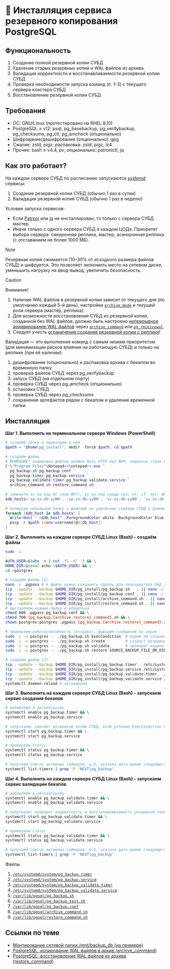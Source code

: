 # 🌳 Инсталляция сервиса резервного копирования PostgreSQL

## Функциональность
1. Создание полной резервной копии СУБД
1. Удаление старых резервных копий и WAL файлов из архива
1. Валидация корректности и восстанавливаемости резервной копии СУБД
1. Проверка необходимости запуска команд (п. 1-3) с текущего сервера кластера СУБД
1. Восстановление резервной копии СУБД

## Требования
* ОС: GNU/Linux (протестировано на RHEL 8.10)
* PostgreSQL ≥ v12: psql, pg_basebackup, pg_verifybackup, pg_checksums, pg_ctl, pg_amcheck (опционально)
* Шифрование/дешифрование (опционально): gpg
* Сжатие: zstd, pigz; распаковка: zstd, pigz, lz4
* Прочее: bash ≥ v4.4, pv; опционально: patronictl, jq

## Как это работает?

На каждом сервере СУБД по расписанию запускаются [systemd](https://en.wikipedia.org/wiki/Systemd) сервисы:
1. Создание резервной копии СУБД (обычно 1 раз в сутки)
1. Валидация резервной копий СУБД (обычно 1 раз в неделю)

Условие запуска сервисов:
* Если [Patroni](https://patroni.readthedocs.io/en/latest/) или [jq](https://jqlang.org/) не инсталлирован, то только с сервера СУБД мастер.
* Иначе только с одного сервера СУБД в каждом ЦОДе. Приоритет выбора сервера: синхронная реплика, мастер, асинхронная реплика (с отставанием не более 1000 МБ).

> [!NOTE]
> Резервная копия сжимается (10–30% от исходного размера файлов СУБД) и шифруется. Это позволяет экономить место на сетевом диске, уменьшить нагрузку на ввод-вывод, увеличить безопасность.

> [!CAUTION]
> Внимание!
> 1. Наличие WAL файлов в резервной копии зависит от текущего дня (по умолчанию каждый 5-й день), настройки [`archive_mode`](https://postgrespro.ru/docs/postgresql/17/runtime-config-wal#GUC-ARCHIVE-MODE) и текущей роли сервера (мастер, реплика).
> 1. Для возможности восстановления СУБД из резервной копии, созданной без WAL файлов, должно быть настроено [непрерывное архивирование WAL файлов](https://postgrespro.ru/docs/postgresql/16/continuous-archiving) 
через [`archive_command`](https://postgrespro.ru/docs/postgresql/16/runtime-config-wal#GUC-ARCHIVE-COMMAND) 
или [`pg_receivewal`](https://postgrespro.ru/docs/postgresql/16/app-pgreceivewal).
> 1. Следует учесть [ограничения создания резервной копии с реплики](https://postgrespro.ru/docs/postgresql/16/app-pgbasebackup)!

Валидация — это выполнение команд с самым низким приоритетом (для минимизации рисков влияния на работающую СУБД) и только на реплике (при её наличии):
1. дешифрование (опционально) и распаковка архива с бекапом во временную папку
1. проверка файлов СУБД через pg_verifybackup
1. запуск СУБД (на отдельном порту)
1. проверка СУБД через pg_amcheck (опционально)
1. остановка СУБД
1. проверка СУБД через pg_checksums
1. сохранение артефактов рядом с бекапом и удаление временной папки

## Инсталляция

**Шаг 1. Выполнить на терминальном сервере Windows (PowerShell)**
```powershell
# создаём папку и переходим в неё
$path = "$home\pg_install"; mkdir -force $path; cd $path
 
# создаём файлы
# ВНИМАНИЕ! кодировка файлов должна быть UTF8 без BOM, переносы строк в формате Unix (LF)
C:\"Program Files"\Notepad++\notepad++.exe `
  pg_backup.sh pg_backup.conf `
  pg_backup.timer pg_backup.service `
  pg_backup_validate.timer pg_backup_validate.service `
  archive_command.sh restore_command.sh
 
# замените xx на код АС (или ФП?), yy на код среды (ps, nt, if, te), NN на порядковый номер
$db_hosts='sp-xx-db-yyNN', 'sp-xx-db-yyNN', 'sc-xx-db-yyNN', 'sc-xx-db-yyNN'
 
# копируем локальную папку с файлами на удалённые серверы СУБД в домашнюю папку (Windows -> Linux)
foreach ($db_host in $db_hosts) {
  Write-Host "`n$db_host" -ForegroundColor white -BackgroundColor blue
  pscp -r $path ${env:username}@${db_host}:
}
```

**Шаг 2. Выполнить на каждом сервере СУБД Linux (Bash) - создаём файлы**
```bash
sudo -i
 
AUTH_USER=$(who -m | cut -f1 -d' ') && \
HOME_DIR=$(eval echo ~$AUTH_USER) && \
cd ~postgres
 
# создаём файлы (1)
nano -c .pgpass # в файле нужно сохранить пароль для пользователя bkp_replicator
(cp --update --backup $HOME_DIR/pg_install/pg_backup.sh   . || nano -c pg_backup.sh) && \
(cp --update --backup $HOME_DIR/pg_install/pg_backup.conf . || nano -c pg_backup.conf) && \
(cp --update --backup $HOME_DIR/pg_install/archive_command.sh . || nano -c archive_command.sh) && \
(cp --update --backup $HOME_DIR/pg_install/restore_command.sh . || nano -c restore_command.sh)
# выставляем нужные права и владельца
chmod 600 .pgpass pg_backup.conf && \
chmod 700 {pg_backup,{archive,restore}_command}.sh && \
chown postgres:postgres .pgpass {pg_backup,{archive,restore}_command}.sh pg_backup.conf
 
# проверяем работоспособность (отладка), выводим сообщения на экран
sudo -i -u postgres -- ./pg_backup.sh ExecCondition  # будем ли создавать или проверять резервную копию с текущего сервера СУБД (см. код возврата)?
sudo -i -u postgres -- ./pg_backup.sh create         # создаст резервную копию текущего сервера СУБД
sudo -i -u postgres -- ./pg_backup.sh validate       # проверит корректность и восстанавливаемость резервной копии СУБД
sudo -i -u postgres -- ./pg_backup.sh restore SOURCE_BACKUP_FILE_OR_DIR TARGET_PG_DATA_DIR  # восстановит резервную копию СУБД
 
# создаём файлы (2)
(cp --update --backup $HOME_DIR/pg_install/pg_backup.timer   /etc/systemd/system || nano -c /etc/systemd/system/pg_backup.timer) && \
(cp --update --backup $HOME_DIR/pg_install/pg_backup.service /etc/systemd/system || nano -c /etc/systemd/system/pg_backup.service) && \
(cp --update --backup $HOME_DIR/pg_install/pg_backup_validate.timer   /etc/systemd/system || nano -c /etc/systemd/system/pg_backup_validate.timer) && \
(cp --update --backup $HOME_DIR/pg_install/pg_backup_validate.service /etc/systemd/system || nano -c /etc/systemd/system/pg_backup_validate.service) && \
systemctl daemon-reload # активируем
```

**Шаг 3. Выполнить на каждом сервере СУБД Linux (Bash) - запускаем сервис создания бекапов**
```bash
# добавляем в автозагрузку
systemctl enable pg_backup.timer && \
systemctl enable pg_backup.service
 
# запускаем; сделает резервную копию СУБД, если условие ExecCondition выполнится
systemctl start pg_backup.timer && \
systemctl start pg_backup.service
 
# проверяем статус
systemctl status pg_backup.timer && \
systemctl status pg_backup.service
 
# получаем список активных таймеров, д.б. указана дата-время следующего запуска!
systemctl list-timers | grep -P 'NEXT|pg_backup'
```

**Шаг 4. Выполнить на каждом сервере СУБД Linux (Bash) - запускаем сервис валидации бекапов**
```bash
# добавляем в автозагрузку
systemctl enable pg_backup_validate.timer && \
systemctl enable pg_backup_validate.service
 
# запускаем; проверит корректность и восстанавливаемость резервной копии СУБД, если условие ExecCondition выполнится
systemctl start pg_backup_validate.timer && \
systemctl start pg_backup_validate.service
 
# проверяем статус
systemctl status pg_backup_validate.timer && \
systemctl status pg_backup_validate.service
 
# получаем список активных таймеров, д.б. указана дата-время следующего запуска!
systemctl list-timers | grep -P 'NEXT|pg_backup'
```

Файлы
1. [`/etc/systemd/system/pg_backup.timer`](pg_backup.timer)
1. [`/etc/systemd/system/pg_backup.service`](pg_backup.service)
1. [`/etc/systemd/system/pg_backup_validate.timer`](pg_backup_validate.timer)
1. [`/etc/systemd/system/pg_backup_validate.service`](pg_backup_validate.service)
1. [`/var/lib/pgsql/pg_backup.sh`](pg_backup.sh)
1. [`/var/lib/pgsql/pg_backup_test.sh`](pg_backup_test.sh)
1. [`/var/lib/pgsql/pg_backup.conf`](pg_backup.conf)
1. [`/var/lib/pgsql/archive_command.sh`](archive_command.sh)
1. [`/var/lib/pgsql/restore_command.sh`](restore_command.sh)

## Ссылки по теме
* [Монтирование сетевой папки /mnt/backup_db (на примере)](mount_example.md)
* [PostgreSQL: копирование WAL файлов в архив (archive_command)](archive_command.md)
* [PostgreSQL: восстановление WAL файлов из архива (restore_command)](restore_command.md)
